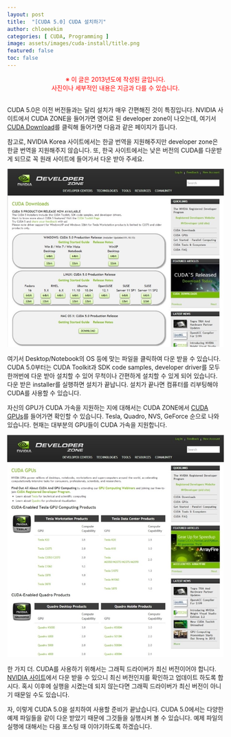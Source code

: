 ```yaml
---
layout: post
title:  "[CUDA 5.0] CUDA 설치하기"
author: chloeeekim
categories: [ CUDA, Programming ]
image: assets/images/cuda-install/title.png
featured: false
toc: false
---
```


<div style="text-align: center; color: red;">
※ 이 글은 2013년도에 작성된 글입니다. <br>사진이나 세부적인 내용은 지금과 다를 수 있습니다.<br><br>
</div>

CUDA 5.0은 이전 버전들과는 달리 설치가 매우 간편해진 것이 특징입니다. NVIDIA 사이트에서 CUDA ZONE을 들어가면 영어로 된 developer zone이 나오는데, 여기서 <a href="https://developer.nvidia.com/cuda-downloads" target="_blank">CUDA Download</a>를 클릭해 들어가면 다음과 같은 페이지가 뜹니다.

참고로, NVIDIA Korea 사이트에서는 한글 번역을 지원해주지만 developer zone은 한글 번역을 지원해주지 않습니다. 또, 한국 사이트에서는 낮은 버전의 CUDA를 다운받게 되므로 꼭 원래 사이트에 들어가서 다운 받아 주세요.

<img src="/assets/images/cuda-install/1.jpg" alt="CUDA Developer zone" class="post-img">

여기서 Desktop/Notebook의 OS 등에 맞는 파일을 클릭하여 다운 받을 수 있습니다. CUDA 5.0부터는 CUDA Toolkit과 SDK code samples, developer driver를 모두 한꺼번에 다운 받아 설치할 수 있어 무척이나 간편하게 설치할 수 있게 되어 있습니다. 다운 받은 installer를 실행하면 설치가 끝납니다. 설치가 끝나면 컴퓨터를 리부팅해야 CUDA를 사용할 수 있습니다.

자신의 GPU가 CUDA 가속을 지원하는 지에 대해서는 CUDA ZONE에서 <a href="https://developer.nvidia.com/cuda-gpus" target="_blank">CUDA GPUs</a>를 들어가면 확인할 수 있습니다. Tesla, Quadro, NVS, GeForce 순으로 나와 있습니다. 현재는 대부분의 GPU들이 CUDA 가속을 지원합니다.

<img src="/assets/images/cuda-install/2.jpg" alt="CUDA GPUs" class="post-img">

한 가지 더. CUDA를 사용하기 위해서는 그래픽 드라이버가 최신 버전이어야 합니다. <a href="https://www.nvidia.co.kr/Download/index.aspx?lang=kr" target="_blank">NVIDIA 사이트</a>에서 다운 받을 수 있으니 최신 버전인지를 확인하고 업데이트 하도록 합시다. 혹시 이후에 실행을 시켰는데 되지 않는다면 그래픽 드라이버가 최신 버전이 아니기 때문일 수도 있습니다.

자, 이렇게 CUDA 5.0을 설치하여 사용할 준비가 끝났습니다. CUDA 5.0에서는 다양한 예제 파일들을 같이 다운 받았기 때문에 그것들을 실행시켜 볼 수 있습니다. 예제 파일의 실행에 대해서는 다음 포스팅 때 이야기하도록 하겠습니다.
